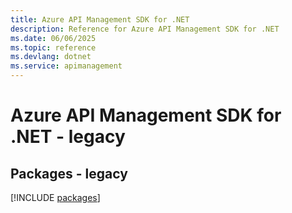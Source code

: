 ```yaml
---
title: Azure API Management SDK for .NET
description: Reference for Azure API Management SDK for .NET
ms.date: 06/06/2025
ms.topic: reference
ms.devlang: dotnet
ms.service: apimanagement
---
```

# Azure API Management SDK for .NET - legacy
## Packages - legacy
[!INCLUDE [packages](api-management-index.md)]